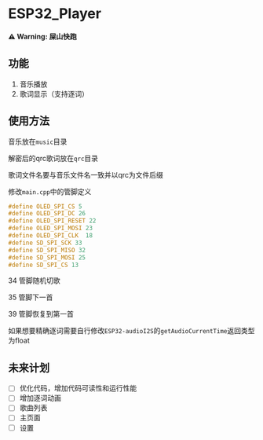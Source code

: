 # ESP32_Player

**⚠ Warning: 屎山快跑**

## 功能

1. 音乐播放
2. 歌词显示（支持逐词）

## 使用方法

音乐放在`music`目录

解密后的qrc歌词放在`qrc`目录

歌词文件名要与音乐文件名一致并以qrc为文件后缀

修改`main.cpp`中的管脚定义

```c++
#define OLED_SPI_CS 5
#define OLED_SPI_DC 26
#define OLED_SPI_RESET 22
#define OLED_SPI_MOSI 23
#define OLED_SPI_CLK  18
#define SD_SPI_SCK 33
#define SD_SPI_MISO 32
#define SD_SPI_MOSI 25
#define SD_SPI_CS 13
```

34 管脚随机切歌

35 管脚下一首

39 管脚恢复到第一首

如果想要精确逐词需要自行修改`ESP32-audioI2S`的`getAudioCurrentTime`返回类型为float

## 未来计划

- [ ] 优化代码，增加代码可读性和运行性能
- [ ] 增加逐词动画
- [ ] 歌曲列表
- [ ] 主页面
- [ ] 设置